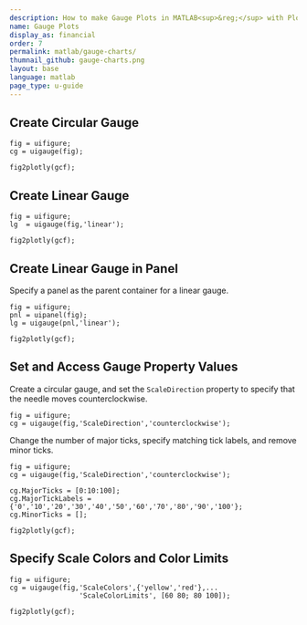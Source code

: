 ```yaml
---
description: How to make Gauge Plots in MATLAB<sup>&reg;</sup> with Plotly.
name: Gauge Plots
display_as: financial
order: 7
permalink: matlab/gauge-charts/
thumnail_github: gauge-charts.png
layout: base
language: matlab
page_type: u-guide
---
```


## Create Circular Gauge

```{matlab}
fig = uifigure;
cg = uigauge(fig);

fig2plotly(gcf);
```

<!--------------------- EXAMPLE BREAK ------------------------->

## Create Linear Gauge

```{matlab}
fig = uifigure;
lg  = uigauge(fig,'linear');

fig2plotly(gcf);
```

<!--------------------- EXAMPLE BREAK ------------------------->

## Create Linear Gauge in Panel

Specify a panel as the parent container for a linear gauge.

```{matlab}
fig = uifigure;
pnl = uipanel(fig);
lg = uigauge(pnl,'linear');

fig2plotly(gcf);
```


<!--------------------- EXAMPLE BREAK ------------------------->

## Set and Access Gauge Property Values

Create a circular gauge, and set the `ScaleDirection` property to
            specify that the needle moves counterclockwise.

```{matlab}
fig = uifigure;
cg = uigauge(fig,'ScaleDirection','counterclockwise');
```

Change the number of major ticks, specify matching tick labels, and remove minor ticks.

```{matlab}
fig = uifigure;
cg = uigauge(fig,'ScaleDirection','counterclockwise');

cg.MajorTicks = [0:10:100];
cg.MajorTickLabels = {'0','10','20','30','40','50','60','70','80','90','100'};
cg.MinorTicks = [];

fig2plotly(gcf);
```


<!--------------------- EXAMPLE BREAK ------------------------->

## Specify Scale Colors and Color Limits

```{matlab}
fig = uifigure;
cg = uigauge(fig,'ScaleColors',{'yellow','red'},...
                 'ScaleColorLimits', [60 80; 80 100]);

fig2plotly(gcf);
```


<!--------------------- EXAMPLE BREAK ------------------------->

